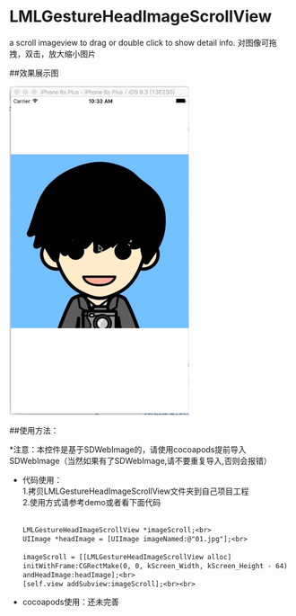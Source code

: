 # LMLGestureHeadImageScrollView
a scroll imageview to drag or double click to show detail info.  对图像可拖拽，双击，放大缩小图片


##效果展示图

![img](https://github.com/liaodalin19903/LMLGestureHeadImageScrollView/blob/master/LMLGestureHeadImageScrollView.gif)

##使用方法：

*注意：本控件是基于SDWebImage的，请使用cocoapods提前导入SDWebImage（当然如果有了SDWebImage,请不要重复导入,否则会报错）

<ul>

<li>
代码使用：<br>
1.拷贝LMLGestureHeadImageScrollView文件夹到自己项目工程<br>
2.使用方式请参考demo或者看下面代码<br><br>
    
    LMLGestureHeadImageScrollView *imageScroll;<br>
    UIImage *headImage = [UIImage imageNamed:@"01.jpg"];<br>

    imageScroll = [[LMLGestureHeadImageScrollView alloc] initWithFrame:CGRectMake(0, 0, kScreen_Width, kScreen_Height - 64) andHeadImage:headImage];<br>
    [self.view addSubview:imageScroll];<br><br>

</li>
<li>
cocoapods使用：还未完善
</li>
</ul>
